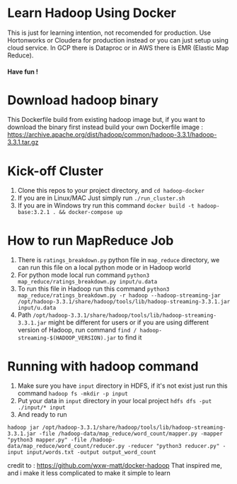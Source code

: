 # Learn Hadoop Using Docker
This is just for learning intention, not recomended for production. Use Hortonworks or Cloudera for production instead or you can just setup using cloud service. In GCP there is Dataproc or in AWS there is EMR (Elastic Map Reduce).

#### Have fun !

# Download hadoop binary
This Dockerfile build from existing hadoop image but, if you want to download the binary first instead build your own Dockerfile image :
https://archive.apache.org/dist/hadoop/common/hadoop-3.3.1/hadoop-3.3.1.tar.gz

# Kick-off Cluster
1. Clone this repos to your project directory, and `cd hadoop-docker`
2. If you are in Linux/MAC Just simply run `./run_cluster.sh`
3. If you are in Windows try run this command `docker build -t hadoop-base:3.2.1 . && docker-compose up`

# How to run MapReduce Job
1. There is `ratings_breakdown.py` python file in `map_reduce` directory, we can run this file on a local python mode or in Hadoop world
2. For python mode local run command `python3 map_reduce/ratings_breakdown.py input/u.data`
3. To run this file in Hadoop run this command `python3 map_reduce/ratings_breakdown.py -r hadoop --hadoop-streaming-jar /opt/hadoop-3.3.1/share/hadoop/tools/lib/hadoop-streaming-3.3.1.jar input/u.data`
4. Path `/opt/hadoop-3.3.1/share/hadoop/tools/lib/hadoop-streaming-3.3.1.jar` might be different for users or if you are using different version of Hadoop, run command `find / hadoop-streaming-$(HADOOP_VERSION).jar` to find it

# Running with hadoop command
1. Make sure you have `input` directory in HDFS, if it's not exist just run this command `hadoop fs -mkdir -p input`
2. Put your data in `input` directory in your local project `hdfs dfs -put ./input/* input`
3. And ready to run
```
hadoop jar /opt/hadoop-3.3.1/share/hadoop/tools/lib/hadoop-streaming-3.3.1.jar -file /hadoop-data/map_reduce/word_count/mapper.py -mapper "python3 mapper.py" -file /hadoop-data/map_reduce/word_count/reducer.py -reducer "python3 reducer.py" -input input/words.txt -output output_word_count
```

credit to : https://github.com/wxw-matt/docker-hadoop
That inspired me, and i make it less complicated to make it simple to learn

